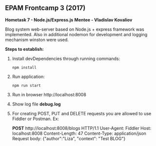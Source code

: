 **EPAM Frontcamp 3 (2017)**
---------------------------
**Hometask 7 - Node.js/Express.js** 
**Mentee - Vladislav Kovaliov**

Blog system web-server based on Node.js + express framework was implemented.
Also in additional nodemon for development and
logging mechanism winston were used.
 

**Steps to establish:**

 1. Install devDependencies through running commands:

	    npm install 
	    

 2. Run application:

		npm run start

 3. Run in browser http://localhost:8008
 4. Show log file **debug.log**
 
 5. For creating POST, PUT and DELETE requests you are allowed to use Fiddler or Postman.
Ex:

    **POST** http://localhost:8008/blogs HTTP/1.1
    User-Agent: Fiddler
    Host: localhost:8008
    Content-Length: 47
    Content-Type: application/json
    Request body:
    {"author":"Liza", "context": "Test BLOG"}